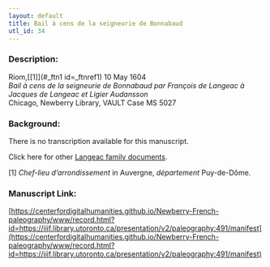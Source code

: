 ```yaml
---
layout: default
title: Bail à cens de la seigneurie de Bonnabaud
utl_id: 34
---
```


### Description:

Riom,<a id="_ftnref1 name=_ftnref1 title=">[[1]](#_ftn1 id=_ftnref1)</a> 10 May 1604<br>
_Bail à cens de la seigneurie de Bonnabaud par François de Langeac à Jacques de Langeac et Ligier Audansson_<br>
Chicago, Newberry Library, VAULT Case MS 5027

### Background:

There is no transcription available for this manuscript.

Click here for other [Langeac family documents](https://centerfordigitalhumanities.github.io/Newberry-French-paleography/www/manuscripts.html?q=Langeac).

<a id="_ftn1">[1]</a> _Chef-lieu d’arrondissement_ in Auvergne, _département_ Puy-de-Dôme. 

### Manuscript Link:

[https://centerfordigitalhumanities.github.io/Newberry-French-paleography/www/record.html?id=https://iiif.library.utoronto.ca/presentation/v2/paleography:491/manifest](https://centerfordigitalhumanities.github.io/Newberry-French-paleography/www/record.html?id=https://iiif.library.utoronto.ca/presentation/v2/paleography:491/manifest)
